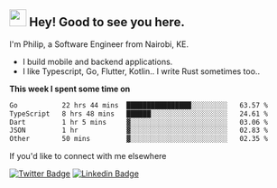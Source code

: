 <h2><img src="https://slackmojis.com/emojis/3643-cool-doge/download" width="30"/> Hey! Good to see you here.</h2>

<p>I'm Philip, a Software Engineer from Nairobi, KE. 

- I build mobile and backend applications.
- I like Typescript, Go, Flutter, Kotlin.. I write Rust sometimes too..</p>

**This week I spent some time on**
<!--START_SECTION:waka-->

```txt
Go           22 hrs 44 mins  ████████████████░░░░░░░░░   63.57 %
TypeScript   8 hrs 48 mins   ██████░░░░░░░░░░░░░░░░░░░   24.61 %
Dart         1 hr 5 mins     ▓░░░░░░░░░░░░░░░░░░░░░░░░   03.06 %
JSON         1 hr            ▓░░░░░░░░░░░░░░░░░░░░░░░░   02.83 %
Other        50 mins         ▓░░░░░░░░░░░░░░░░░░░░░░░░   02.35 %
```

<!--END_SECTION:waka-->

If you'd like to connect with me elsewhere

[![Twitter Badge](https://img.shields.io/badge/-Twitter-1ca0f1?style=flat-square&labelColor=1ca0f1&logo=twitter&logoColor=white&link=https://twitter.com/_diogorodrigues)](https://twitter.com/kimathiphil)  [![Linkedin Badge](https://img.shields.io/badge/-LinkedIn-blue?style=flat-square&logo=Linkedin&logoColor=white&link=https://www.linkedin.com/in/philip-kimathi-2604a9114/)](https://www.linkedin.com/in/philip-kimathi-2604a9114/)
